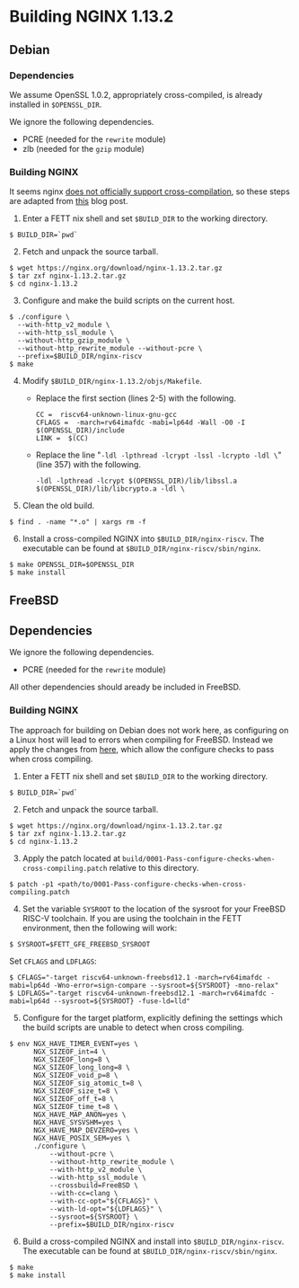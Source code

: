 # Building NGINX 1.13.2

## Debian

### Dependencies

We assume OpenSSL 1.0.2, appropriately cross-compiled, is already installed in `$OPENSSL_DIR`.

We ignore the following dependencies.
- PCRE (needed for the `rewrite` module)
- zlb (needed for the `gzip` module)

### Building NGINX

It seems nginx [does not officially support cross-compilation](https://forum.nginx.org/read.php?2,279437,279441#msg-279441), so these steps are adapted from [this](http://tiebing.blogspot.com/2014/09/cross-compile-nginx-for-arm.html) blog post.

1. Enter a FETT nix shell and set `$BUILD_DIR` to the working directory.
```
$ BUILD_DIR=`pwd`
```

2. Fetch and unpack the source tarball.
```
$ wget https://nginx.org/download/nginx-1.13.2.tar.gz
$ tar zxf nginx-1.13.2.tar.gz
$ cd nginx-1.13.2
```

3. Configure and make the build scripts on the current host.
```
$ ./configure \
  --with-http_v2_module \
  --with-http_ssl_module \
  --without-http_gzip_module \
  --without-http_rewrite_module --without-pcre \
  --prefix=$BUILD_DIR/nginx-riscv
$ make
```

4. Modify `$BUILD_DIR/nginx-1.13.2/objs/Makefile`.

   - Replace the first section (lines 2-5) with the following.
     ```
     CC =  riscv64-unknown-linux-gnu-gcc
     CFLAGS =  -march=rv64imafdc -mabi=lp64d -Wall -O0 -I $(OPENSSL_DIR)/include
     LINK =  $(CC)
     ```
     
   - Replace the line "`-ldl -lpthread -lcrypt -lssl -lcrypto -ldl \`" (line 357) with the following.
     ```
     -ldl -lpthread -lcrypt $(OPENSSL_DIR)/lib/libssl.a $(OPENSSL_DIR)/lib/libcrypto.a -ldl \
     ```

5. Clean the old build.
```
$ find . -name "*.o" | xargs rm -f
```

6. Install a cross-compiled NGINX into `$BUILD_DIR/nginx-riscv`. The executable can be found at `$BUILD_DIR/nginx-riscv/sbin/nginx`.
```
$ make OPENSSL_DIR=$OPENSSL_DIR
$ make install
```

## FreeBSD

## Dependencies

We ignore the following dependencies.
- PCRE (needed for the `rewrite` module)

All other dependencies should aready be included in FreeBSD.

### Building NGINX

The approach for building on Debian does not work here, as configuring
on a Linux host will lead to errors when compiling for
FreeBSD. Instead we apply the changes from
[here](https://github.com/CTSRD-CHERI/nginx/commit/7346e0c792ab6608546a8f8cf55c6a505a70c2b9),
which allow the configure checks to pass when cross compiling.

1. Enter a FETT nix shell and set `$BUILD_DIR` to the working directory.
```
$ BUILD_DIR=`pwd`
```

2. Fetch and unpack the source tarball.
```
$ wget https://nginx.org/download/nginx-1.13.2.tar.gz
$ tar zxf nginx-1.13.2.tar.gz
$ cd nginx-1.13.2
```

3. Apply the patch located at
`build/0001-Pass-configure-checks-when-cross-compiling.patch` relative
to this directory.
```
$ patch -p1 <path/to/0001-Pass-configure-checks-when-cross-compiling.patch
```

4. Set the variable `SYSROOT` to the location of the sysroot for your
   FreeBSD RISC-V toolchain. If you are using the toolchain in the
   FETT environment, then the following will work:
 ```
$ SYSROOT=$FETT_GFE_FREEBSD_SYSROOT
```
  Set `CFLAGS` and `LDFLAGS`:
```
$ CFLAGS="-target riscv64-unknown-freebsd12.1 -march=rv64imafdc -mabi=lp64d -Wno-error=sign-compare --sysroot=${SYSROOT} -mno-relax"
$ LDFLAGS="-target riscv64-unknown-freebsd12.1 -march=rv64imafdc -mabi=lp64d --sysroot=${SYSROOT} -fuse-ld=lld"
```

5. Configure for the target platform, explicitly defining the settings
   which the build scripts are unable to detect when cross compiling.
```
$ env NGX_HAVE_TIMER_EVENT=yes \
      NGX_SIZEOF_int=4 \
      NGX_SIZEOF_long=8 \
      NGX_SIZEOF_long_long=8 \
      NGX_SIZEOF_void_p=8 \
      NGX_SIZEOF_sig_atomic_t=8 \
      NGX_SIZEOF_size_t=8 \
      NGX_SIZEOF_off_t=8 \
      NGX_SIZEOF_time_t=8 \
      NGX_HAVE_MAP_ANON=yes \
      NGX_HAVE_SYSVSHM=yes \
      NGX_HAVE_MAP_DEVZERO=yes \
      NGX_HAVE_POSIX_SEM=yes \
      ./configure \
          --without-pcre \
          --without-http_rewrite_module \
          --with-http_v2_module \
          --with-http_ssl_module \
          --crossbuild=FreeBSD \
          --with-cc=clang \
          --with-cc-opt="${CFLAGS}" \
          --with-ld-opt="${LDFLAGS}" \
          --sysroot=${SYSROOT} \
          --prefix=$BUILD_DIR/nginx-riscv
```

6. Build a cross-compiled NGINX and install into
   `$BUILD_DIR/nginx-riscv`. The executable can be found at
   `$BUILD_DIR/nginx-riscv/sbin/nginx`.
```
$ make
$ make install
```
